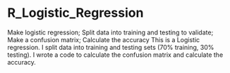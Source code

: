 # R_Logistic_Regression
Make logistic regression; Split data into training and testing to validate; Make a confusion matrix; Calculate the accuracy
This is a Logistic regression. I split data into training and testing sets (70% training, 30% testing). I wrote a code to calculate the confusion matrix and calculate the accuracy.
